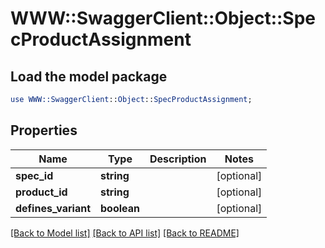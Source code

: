 # WWW::SwaggerClient::Object::SpecProductAssignment

## Load the model package
```perl
use WWW::SwaggerClient::Object::SpecProductAssignment;
```

## Properties
Name | Type | Description | Notes
------------ | ------------- | ------------- | -------------
**spec_id** | **string** |  | [optional] 
**product_id** | **string** |  | [optional] 
**defines_variant** | **boolean** |  | [optional] 

[[Back to Model list]](../README.md#documentation-for-models) [[Back to API list]](../README.md#documentation-for-api-endpoints) [[Back to README]](../README.md)


